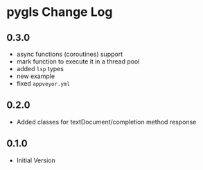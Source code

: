 # pygls Change Log

## 0.3.0

- async functions (coroutines) support
- mark function to execute it in a thread pool
- added `lsp` types
- new example
- fixed `appveyor.yml`

## 0.2.0

- Added classes for textDocument/completion method response

## 0.1.0

- Initial Version

